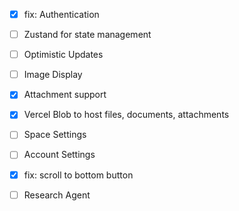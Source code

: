 - [x] fix: Authentication
- [ ] Zustand for state management
- [ ] Optimistic Updates
- [ ] Image Display
- [x] Attachment support
- [x] Vercel Blob to host files, documents, attachments
- [ ] Space Settings
- [ ] Account Settings
- [x] fix: scroll to bottom button

- [ ] Research Agent
